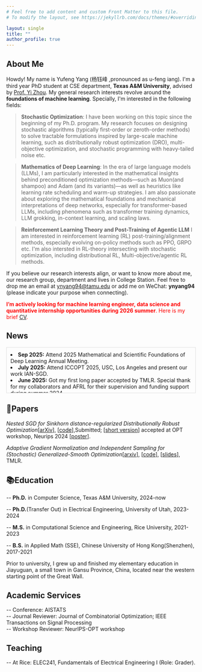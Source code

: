 ```yaml
---
# Feel free to add content and custom Front Matter to this file.
# To modify the layout, see https://jekyllrb.com/docs/themes/#overriding-theme-defaults

layout: single
title: ""
author_profile: true
---
```

## About Me
Howdy! My name is Yufeng Yang (杨钰峰 ,pronounced as u-feng iang). I'm a third year PhD student at CSE department, **Texas A&M University**, advised by [Prof. Yi Zhou](https://sites.google.com/site/yizhouhomepage/home). My general research interests revolve around the **foundations of machine learning**.  Specially, I'm interested in the following fields:

> **Stochastic Optimization**: I have been working on this topic since the beginning of my Ph.D. program. My research focuses on designing stochastic algorithms (typically first-order or zeroth-order methods) to solve tractable formulations inspired by large-scale machine learning, such as distributionally robust optimization (DRO), multi-objective optimization, and stochastic programming with heavy-tailed noise etc.

> **Mathematics of Deep Learning**: In the era of large language models (LLMs), I am particularly interested in the mathematical insights behind preconditioned optimization methods—such as Muon(and shampoo) and Adam (and its variants)—as well as heuristics like learning rate scheduling and warm-up strategies. I am also passionate about exploring the mathematical foundations and mechanical interpretations of deep networks, especially for transformer-based LLMs, including phenomena such as transformer training dynamics, LLM grokking, in-context learning, and scaling laws.

> **Reinforcement Learning Theory and Post-Training of Agentic LLM** I am interested in reinforcement learning (RL) post-training/alignment methods, especially evolving on-policy methods such as PPO, GRPO etc. I'm also intersted in RL-theory intersecting with stochastic optimization, including distributional RL, Multi-objective/agentic RL methods.

If you believe our research interests align, or want to know more about me, our research group, department and lives in College Station. Feel free to drop me an email at [ynyang94@tamu.edu](mailto:nyyang94@tamu.edu) or add me on WeChat: **ynyang94** (please indicate your purpose when connecting).

<span style="color:red;"> **I’m actively looking for machine learning engineer, data science and quantitative internship opportunities during 2026 summer**. Here is my brief [CV](https://ynyang94.github.io/my_presentation/YufengYang_short_CV-3.pdf).</span>


## News
<div style="height: 100px; overflow-y: auto; border: 1px solid #ddd; padding: 10px;">
<li><strong>Sep 2025:</strong> Attend 2025 Mathematical and Scientific Foundations of Deep Learning Annual Meeting.</li>
<li><strong>July 2025:</strong> Attend ICCOPT 2025, USC, Los Angeles and present our work IAN-SGD.</li>
<li><strong>June 2025:</strong> Got my first long paper accepted by TMLR. Special thank for my collaborators and AFRL for their supervision and funding support during summer 2024. </li>
<li><strong>March 2025:</strong> Pass fundamental exam marked as a "formal" starting point of my PhD journey.</li>
<li><strong>Dec 2024:</strong> Attend NeurIPS 2024, Vancouver, CA and present our work on Sinkhorn DRO.</li>
<li><strong>Sep 2023:</strong> Attend Allerton Conference host at Allerton Park by UIUC.</li>
</div>


## 📄Papers
*Nested SGD for Sinkhorn distance-regularized Distributionally Robust Optimization*\[[arXiv](https://arxiv.org/abs/2503.22923)\], \[[code](https://github.com/ynyang94/GeneralSinkhorn-Regularized-DRO)\],Submitted; \[[short version](https://openreview.net/pdf?id=qdxx8cqu80)\] accepted at OPT workshop, Neurips 2024 \[[poster](https://ynyang94.github.io/my_presentation/NIPS_workshop_poster-2.pdf)\].

*Adaptive Gradient Normalization and Independent Sampling for (Stochastic) Generalized-Smooth Optimization*\[[arxiv](https://arxiv.org/abs/2410.14054)\], \[[code](https://github.com/ynyang94/Gensmooth-IAN-SGD)\], \[[slides](https://ynyang94.github.io/my_presentation/ICCOPT2025_IAN_SGD-6.pdf)\], TMLR.

## 📚Education
-- **Ph.D.** in Computer Science, Texas A&M University, 2024-now

-- **Ph.D.**(Transfer Out) in Electrical Engineering, University of Utah, 2023-2024

-- **M.S.** in Computational Science and Engineering, Rice University, 2021-2023

-- **B.S.** in Applied Math (SSE), Chinese University of Hong Kong(Shenzhen), 2017-2021

Prior to university, I grew up and finished my elementary education in Jiayuguan, a small town in Gansu Province, China, located near the western starting point of the Great Wall.


## Academic Services
-- Conference: AISTATS\
-- Journal Reviewer: Journal of Combinatorial Optimization; IEEE Transactions on Signal Processing\
-- Workshop Reviewer: NeurIPS-OPT workshop

## Teaching
-- At Rice: ELEC241, Fundamentals of Electrical Engineering I (Role: Grader).

<!-- ClustrMaps Tracker -->
<script type="text/javascript" id="clustrmaps" src="//clustrmaps.com/map_v2.js?d=Mn46VZvuelQyX06Ut7_UBUIgSG5O9ztIhNIRwUwdmhU&cl=ffffff&w=a"></script>
